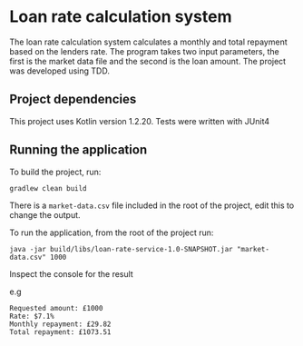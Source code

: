 # Loan rate calculation system

The loan rate calculation system calculates a monthly and total repayment based on the lenders rate.
The program takes two input parameters, the first is the market data file and the second is the loan amount.
The project was developed using TDD.

## Project dependencies
This project uses Kotlin version 1.2.20. Tests were written with JUnit4

## Running the application
To build the project, run:

```shell
gradlew clean build
```

There is a `market-data.csv` file included in the root of the project, edit this to change the output.

To run the application, from the root of the project run:
```shell
java -jar build/libs/loan-rate-service-1.0-SNAPSHOT.jar "market-data.csv" 1000
```

Inspect the console for the result

e.g
```shell
Requested amount: £1000
Rate: $7.1%
Monthly repayment: £29.82
Total repayment: £1073.51
```

